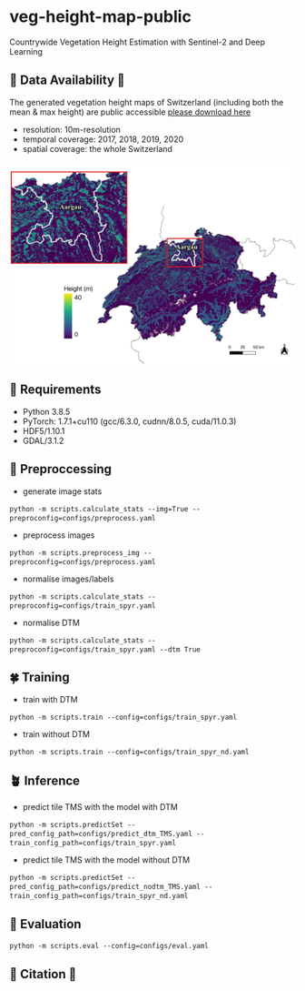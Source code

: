 # veg-height-map-public
Countrywide Vegetation Height Estimation with Sentinel-2 and Deep Learning

## :evergreen_tree: Data Availability :evergreen_tree:
The generated vegetation height maps of Switzerland (including both the mean & max height) are public accessible [please download here](https://doi.org/10.5281/zenodo.8283347)
- resolution: 10m-resolution
- temporal coverage: 2017, 2018, 2019, 2020
- spatial coverage: the whole Switzerland

![demo_map_2019](./assets/wsl_map_2017.jpg)


## :herb: Requirements 

- Python 3.8.5
- PyTorch: 1.7.1+cu110 (gcc/6.3.0, cudnn/8.0.5, cuda/11.0.3)
- HDF5/1.10.1
- GDAL/3.1.2

## :deciduous_tree: Preproccessing 
- generate image stats
```
python -m scripts.calculate_stats --img=True --preproconfig=configs/preprocess.yaml
```

- preprocess images
```
python -m scripts.preprocess_img --preproconfig=configs/preprocess.yaml
```
- normalise images/labels
```
python -m scripts.calculate_stats --preproconfig=configs/train_spyr.yaml
```
- normalise DTM
```
python -m scripts.calculate_stats --preproconfig=configs/train_spyr.yaml --dtm True
```

## :four_leaf_clover:	 Training 
- train with DTM
```
python -m scripts.train --config=configs/train_spyr.yaml
```
- train without DTM
```
python -m scripts.train --config=configs/train_spyr_nd.yaml
```

## :potted_plant: Inference 
- predict tile TMS with the model with DTM
```
python -m scripts.predictSet --pred_config_path=configs/predict_dtm_TMS.yaml --train_config_path=configs/train_spyr.yaml
```
- predict tile TMS with the model without DTM
```
python -m scripts.predictSet --pred_config_path=configs/predict_nodtm_TMS.yaml --train_config_path=configs/train_spyr_nd.yaml
```

## :cactus: Evaluation
```
python -m scripts.eval --config=configs/eval.yaml
```

## :seedling: Citation  :seedling:
```
```
